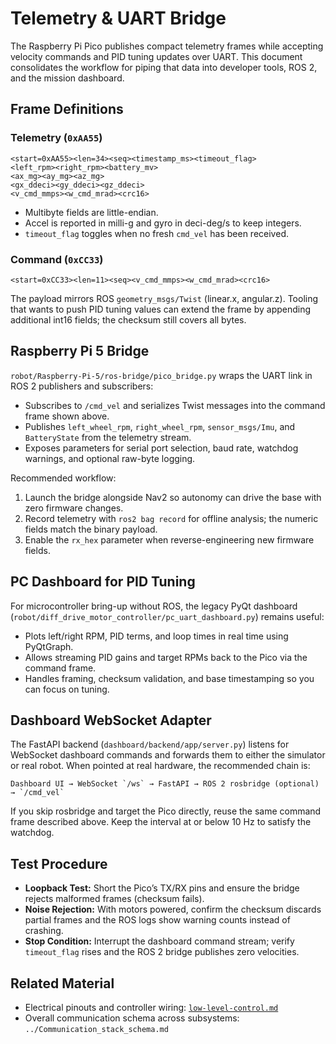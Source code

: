 # Telemetry & UART Bridge

The Raspberry Pi Pico publishes compact telemetry frames while accepting velocity commands and PID tuning updates over UART. This document consolidates the workflow for piping that data into developer tools, ROS 2, and the mission dashboard.

## Frame Definitions

### Telemetry (`0xAA55`)
```
<start=0xAA55><len=34><seq><timestamp_ms><timeout_flag>
<left_rpm><right_rpm><battery_mv>
<ax_mg><ay_mg><az_mg>
<gx_ddeci><gy_ddeci><gz_ddeci>
<v_cmd_mmps><w_cmd_mrad><crc16>
```
- Multibyte fields are little-endian.
- Accel is reported in milli-g and gyro in deci-deg/s to keep integers.
- `timeout_flag` toggles when no fresh `cmd_vel` has been received.

### Command (`0xCC33`)
```
<start=0xCC33><len=11><seq><v_cmd_mmps><w_cmd_mrad><crc16>
```
The payload mirrors ROS `geometry_msgs/Twist` (linear.x, angular.z). Tooling that wants to push PID tuning values can extend the frame by appending additional int16 fields; the checksum still covers all bytes.

## Raspberry Pi 5 Bridge

`robot/Raspberry-Pi-5/ros-bridge/pico_bridge.py` wraps the UART link in ROS 2 publishers and subscribers:
- Subscribes to `/cmd_vel` and serializes Twist messages into the command frame shown above.
- Publishes `left_wheel_rpm`, `right_wheel_rpm`, `sensor_msgs/Imu`, and `BatteryState` from the telemetry stream.
- Exposes parameters for serial port selection, baud rate, watchdog warnings, and optional raw-byte logging.

Recommended workflow:
1. Launch the bridge alongside Nav2 so autonomy can drive the base with zero firmware changes.
2. Record telemetry with `ros2 bag record` for offline analysis; the numeric fields match the binary payload.
3. Enable the `rx_hex` parameter when reverse-engineering new firmware fields.

## PC Dashboard for PID Tuning

For microcontroller bring-up without ROS, the legacy PyQt dashboard (`robot/diff_drive_motor_controller/pc_uart_dashboard.py`) remains useful:
- Plots left/right RPM, PID terms, and loop times in real time using PyQtGraph.
- Allows streaming PID gains and target RPMs back to the Pico via the command frame.
- Handles framing, checksum validation, and base timestamping so you can focus on tuning.

## Dashboard WebSocket Adapter

The FastAPI backend (`dashboard/backend/app/server.py`) listens for WebSocket dashboard commands and forwards them to either the simulator or real robot. When pointed at real hardware, the recommended chain is:
```
Dashboard UI → WebSocket `/ws` → FastAPI → ROS 2 rosbridge (optional) → `/cmd_vel`
```
If you skip rosbridge and target the Pico directly, reuse the same command frame described above. Keep the interval at or below 10 Hz to satisfy the watchdog.

## Test Procedure
- **Loopback Test:** Short the Pico’s TX/RX pins and ensure the bridge rejects malformed frames (checksum fails).
- **Noise Rejection:** With motors powered, confirm the checksum discards partial frames and the ROS logs show warning counts instead of crashing.
- **Stop Condition:** Interrupt the dashboard command stream; verify `timeout_flag` rises and the ROS 2 bridge publishes zero velocities.

## Related Material
- Electrical pinouts and controller wiring: [`low-level-control.md`](low-level-control.md)
- Overall communication schema across subsystems: `../Communication_stack_schema.md`
